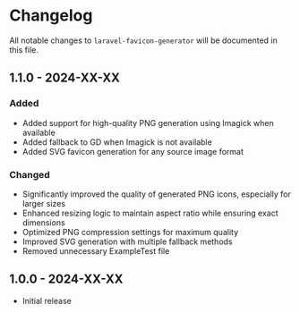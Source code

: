 # Changelog

All notable changes to `laravel-favicon-generator` will be documented in this file.

## 1.1.0 - 2024-XX-XX

### Added
- Added support for high-quality PNG generation using Imagick when available
- Added fallback to GD when Imagick is not available
- Added SVG favicon generation for any source image format

### Changed
- Significantly improved the quality of generated PNG icons, especially for larger sizes
- Enhanced resizing logic to maintain aspect ratio while ensuring exact dimensions
- Optimized PNG compression settings for maximum quality
- Improved SVG generation with multiple fallback methods
- Removed unnecessary ExampleTest file

## 1.0.0 - 2024-XX-XX

- Initial release
